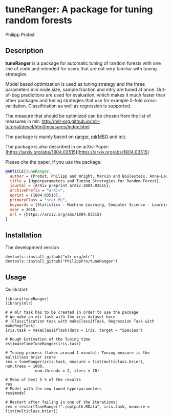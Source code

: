
# tuneRanger: A package for tuning random forests

Philipp Probst

## Description
**tuneRanger** is a package for automatic tuning of random forests with one line of code and intended for users that are not very familiar with tuning strategies. 

Model based optimization is used as tuning strategy and the three parameters min.node.size, sample.fraction and mtry are tuned at once. Out-of-bag predictions are used for evaluation, which makes it much faster than other packages and tuning strategies that use for example 5-fold cross-validation. Classification as well as regression is supported. 

The measure that should be optimized can be chosen from the list of measures in mlr: http://mlr-org.github.io/mlr-tutorial/devel/html/measures/index.html

The package is mainly based on [ranger](https://github.com/imbs-hl/ranger), [mlrMBO](http://mlr-org.github.io/mlrMBO/) and [mlr](https://github.com/mlr-org/mlr/#-machine-learning-in-r). 

The package is also described in an arXiv-Paper: [https://arxiv.org/abs/1804.03515](https://arxiv.org/abs/1804.03515)

Please cite the paper, if you use the package:

```bibtex
@ARTICLE{tuneRanger,
  author = {Probst, Philipp and Wright, Marvin and Boulesteix, Anne-Laure}, 
  title = {Hyperparameters and Tuning Strategies for Random Forest},
  journal = {ArXiv preprint arXiv:1804.03515},
  archivePrefix = "arXiv",
  eprint = {1804.03515},
  primaryClass = "stat.ML",
  keywords = {Statistics - Machine Learning, Computer Science - Learning},
  year = 2018,
  url = {https://arxiv.org/abs/1804.03515}
}
```

## Installation
The development version

    devtools::install_github("mlr-org/mlr")
    devtools::install_github("PhilippPro/tuneRanger")
    
    
## Usage
Quickstart:

    library(tuneRanger)
    library(mlr)

    # A mlr task has to be created in order to use the package
    # We make an mlr task with the iris dataset here 
    # (Classification task with makeClassifTask, Regression Task with makeRegrTask)
    iris.task = makeClassifTask(data = iris, target = "Species")
    
    # Rough Estimation of the Tuning time
    estimateTimeTuneRanger(iris.task)

    # Tuning process (takes around 1 minute); Tuning measure is the multiclass brier score
    res = tuneRanger(iris.task, measure = list(multiclass.brier), num.trees = 1000, 
                 num.threads = 2, iters = 70)
 
    # Mean of best 5 % of the results
    res
    # Model with the new tuned hyperparameters
    res$model

    # Restart after failing in one of the iterations:
    res = restartTuneRanger("./optpath.RData", iris.task, measure = list(multiclass.brier))
